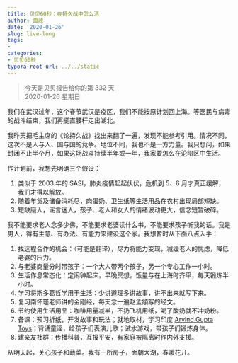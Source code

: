 ```yaml
---
title: 贝贝60秒：在持久战中怎么活
author: 曲政
date: '2020-01-26'
slug: live-long
tags:
- 
categories:
- 贝贝60秒
typora-root-url: ../../static
---
```

> 今天是贝贝报告给你的第 332 天   
> 2020-01-26 星期日 

我们在武汉过年，这个春节武汉是疫区，我们不能按原计划回上海。等医民与病毒的战斗结束，我们再挺直腰杆走出湖北。

我昨天把毛主席的《论持久战》找出来翻了一遍，发现不能参考引用。情况不同，这次不是人与人、国与国的竞争。地位不同，我也不是一方力量。我只想问，如果封闭不止半个月，如果这场战斗持续半年或一年，我家要怎么在沦陷区中生活。

作计划前，我想先明确三个假设：

1.  类似于 2003 年的 SASI，肺炎疫情起起伏伏，危机到 5、6 月才真正缓解，我们才得以解放。 
2.  随着年货及储备消耗尽，肉蛋奶、卫生纸等生活用品在农村出现局部短缺。
3.  短缺磨人，谣言迷人，孩子、老人和女人的情绪波动更大，信念短暂破碎。

我不能要求老人念多少佛，不能要求老婆读什么书，不能要求孩子听我的话。我是男人，得有主意、有办法、有能力来建设这个家。我想暂时从下面八点入手：

1.  找远程合作的机会：（可能是翻译），尽力将能力变现，减缓老人的忧虑，降低老婆的压力。
2.  与老婆商量分时带孩子：一个大人带两个孩子，另一个专心工作一小时。
3.  生活作息常态化：定闹钟起床，早晚冥想，饭量与在上海时齐平，每天锻炼半小时。
4.  学习将斯多葛哲学用于生活：少讲道理多讲故事，讲不出来就写下来。
5.  复习南怀瑾老师讲的金刚经，每天念一遍赵孟頫写的经文。
6.  节约使用生活用品：咖啡用量减半，不扔飞机用纸，喝了酸奶就不冲奶粉。
7.  备课：预习折纸，开发故事和玩法；就地取材，学习印度 [Arvind Gupta Toys](http://arvindguptatoys.com/)；背诵童谣，给孩子们表演儿歌；试水游戏，带孩子们锻炼身体。
8.  建亲友社群：传播科普，互报平安，有家庭被隔离时作内外支援。

从明天起，关心孩子和蔬菜。我有一所房子，面朝大湖，春暖花开。

